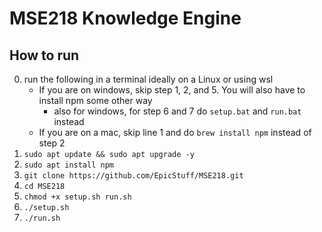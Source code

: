 # MSE218 Knowledge Engine

## How to run
0. run the following in a terminal ideally on a Linux or using wsl
	- If you are on windows, skip step 1, 2, and 5. You will also have to install npm some other way
 		- also for windows, for step 6 and 7 do `setup.bat` and `run.bat` instead
	- If you are on a mac, skip line 1 and do `brew install npm` instead of step 2
1. `sudo apt update && sudo apt upgrade -y`
2. `sudo apt install npm`
3. `git clone https://github.com/EpicStuff/MSE218.git`
4. `cd MSE218`
5. `chmod +x setup.sh run.sh`
6. `./setup.sh`
7. `./run.sh`
